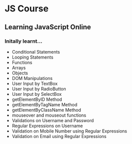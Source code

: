 # JS Course
## Learning JavaScript Online

<h3>Initally learnt...</h3>
<ul>
 <li>Conditional Statements</li>
 <li>Looping Statements</li>
 <li>Functions</li>
 <li>Arrays</li>
 <li>Objects</li>
 <li>DOM Manipulations</li>
 <li>User Input by TextBox</li>
 <li>User Input by RadioButton</li>
 <li>User Input by SelectBox</li>
 <li>getElementByID Method</li>
 <li>getElementByTagName Method</li>
 <li>getElementByClassName Method</li>
 <li>mouseover and mouseout functions</li>
 <li>Validations on Username and Password</li>
 <li>Regular Expressions on Username</li>
 <li>Validation on Mobile Number using Regular Expressions</li>
 <li>Validation on Email using Regular Expressions</li>
 
 
